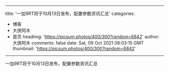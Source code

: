 
---
title: '一加9RT将于10月13日发布，配置参数资讯汇总'
categories: 
 - 博客
 - 大侠阿木
 - 首页
headimg: 'https://picsum.photos/400/300?random=6842'
author: 大侠阿木
comments: false
date: Sat, 09 Oct 2021 08:03:15 GMT
thumbnail: 'https://picsum.photos/400/300?random=6842'
---

<div>   
一加9RT将于10月13日发布，配置参数资讯汇总  
</div>
            